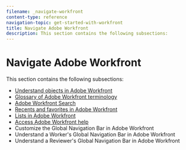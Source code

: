 ```yaml
---
filename: _navigate-workfront
content-type: reference
navigation-topic: get-started-with-workfront
title: Navigate Adobe Workfront
description: This section contains the following subsections:
---
```


# Navigate Adobe Workfront

This section contains the following subsections:

* [Understand objects in Adobe Workfront](../../workfront-basics/navigate-workfront/workfront-navigation/understand-objects.md) 
* [Glossary of Adobe Workfront terminology](../../workfront-basics/navigate-workfront/workfront-navigation/workfront-terminology-glossary.md) 
* [Adobe Workfront Search](../../workfront-basics/navigate-workfront/search/search.md) 
* [Recents and favorites in Adobe Workfront](../../workfront-basics/navigate-workfront/recent-and-favorites/recent-and-favorites.md) 
* [Lists in Adobe Workfront](../../workfront-basics/navigate-workfront/use-lists/lists.md) 
* [Access Adobe Workfront help](../../workfront-basics/navigate-workfront/workfront-navigation/access-workfront-help.md) 
* Customize the Global Navigation Bar in&nbsp;Adobe Workfront
* Understand a Worker's Global&nbsp;Navigation Bar in&nbsp;Adobe Workfront
* Understand a Reviewer's Global Navigation Bar in Adobe Workfront

